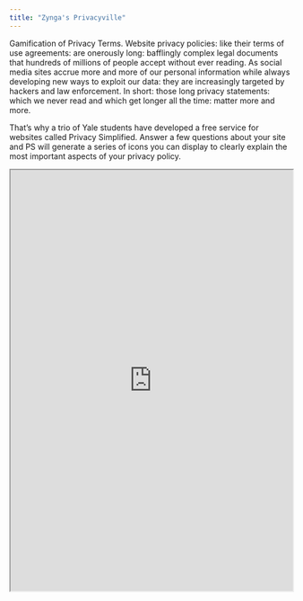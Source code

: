 ```yaml
---
title: "Zynga's Privacyville"
---
```


Gamification of Privacy Terms. Website privacy policies: like their terms of use agreements: are onerously long: bafflingly complex legal documents that hundreds of millions of people accept without ever reading. As social media sites accrue more and more of our personal information while always developing new ways to exploit our data: they are increasingly targeted by hackers and law enforcement. In short: those long privacy statements: which we never read and which get longer all the time: matter more and more.

That’s why a trio of Yale students have developed a free service for websites called Privacy Simplified. Answer a few questions about your site and PS will generate a series of icons you can display to clearly explain the most important aspects of your privacy policy.

<iframe height="750" width="100%" src="https://ewelton.github.io/ktest/wiki.html#Zynga's%20Privacyville"></iframe>
